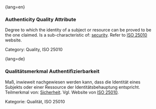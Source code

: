 {lang=en}
### Authenticity Quality Attribute
Degree to which the identity of a subject or resource can be proved to be the one claimed.
Is a sub-characteristic of: [security](#term-security-quality-attribute).
Refer to [ISO 25010](http://iso25000.com/index.php/en/iso-25000-standards/iso-25010) website.

Category: Quality, ISO 25010


{lang=de}
### Qualitätsmerkmal Authentifizierbarkeit

Maß, inwieweit nachgewiesen werden kann, dass die Identität eines
Subjekts oder einer Ressource der Identitätsbehauptung entspricht.
Teilmerkmal von: [Sicherheit](#term-security-quality-attribute). Vgl. Website von [ISO
25010](http://iso25000.com/index.php/en/iso-25000-standards/iso-25010).

Kategorie: Qualität, ISO 25010

